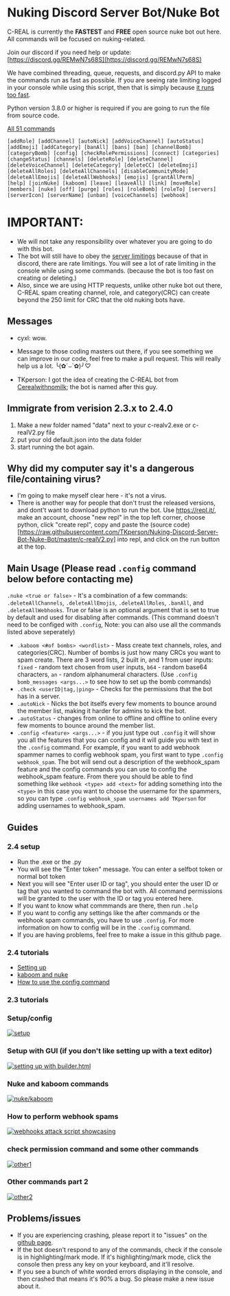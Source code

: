 # Nuking Discord Server Bot/Nuke Bot
C-REAL is currently the **FASTEST** and **FREE** open source nuke bot out here. All commands will be focused on nuking-related.

Join our discord if you need help or update: [https://discord.gg/REMwN7s68S](https://discord.gg/REMwN7s68S)

We have combined threading, queue, requests, and discord.py API to make the commands run as fast as possible. If you are seeing rate limiting logged in your console while using this script, then that is simply because <ins>it runs too fast</ins>.

Python version 3.8.0 or higher is required if you are going to run the file from source code.

[All 51 commands](manual.md)

```
[addRole] [addChannel] [autoNick] [addVoiceChannel] [autoStatus] 
[addEmoji] [addCategory] [banAll] [bans] [ban] [channelBomb] 
[categoryBomb] [config] [checkRolePermissions] [connect] [categories] 
[changeStatus] [channels] [deleteRole] [deleteChannel] 
[deleteVoiceChannel] [deleteCategory] [deleteCC] [deleteEmoji] 
[deleteAllRoles] [deleteAllChannels] [disableCommunityMode] 
[deleteAllEmojis] [deleteAllWebhooks] [emojis] [grantAllPerm] 
[help] [joinNuke] [kaboom] [leave] [leaveAll] [link] [moveRole] 
[members] [nuke] [off] [purge] [roles] [roleBomb] [roleTo] [servers] 
[serverIcon] [serverName] [unban] [voiceChannels] [webhook] 
```

# IMPORTANT: 
* We will not take any responsibility over whatever you are going to do with this bot.
* The bot will still have to obey the [server limitings](https://discordia.me/en/server-limits) because of that in discord, there are rate limitings. You will see a lot of rate limiting in the console while using some commands. (because the bot is too fast on creating or deleting.)
* Also, since we are using HTTP requests, unlike other nuke bot out there, C-REAL spam creating channel, role, and category(CRC) can create beyond the 250 limit for CRC that the old nuking bots have.

## Messages
* cyxl: wow.

* Message to those coding masters out there, if you see something we can improve in our code, feel free to make a pull request. This will really help us a lot. ╰(✿´⌣\`✿)╯♡

* TKperson: I got the idea of creating the C-REAL bot from [Cerealwithnomilk](https://www.youtube.com/channel/UCxX7O68badw2sBbcvQK0wBQ); the bot is named after this guy.

## Immigrate from verision 2.3.x to 2.4.0
1. Make a new folder named "data" next to your c-realv2.exe or c-realV2.py file
2. put your old default.json into the data folder
3. start running the bot again.

## Why did my computer say it's a dangerous file/containing virus?
* I'm going to make myself clear here - it's not a virus.
* There is another way for people that don't trust the released versions, and dont't want to download python to run the bot. Use https://repl.it/, make an account, choose "new repl" in the top left corner, choose python, click "create repl", copy and paste the (source code)[https://raw.githubusercontent.com/TKperson/Nuking-Discord-Server-Bot-Nuke-Bot/master/c-realV2.py] into repl, and click on the run button at the top.  

## Main Usage (Please read `.config` command below before contacting me)
`.nuke <true or false>` - It's a combination of a few commands: `.deleteAllChannels`, `.deleteAllEmojis`, `.deleteAllRoles`, `.banAll`, and `.deleteAllWebhooks`. True or false is an optional argument that is set to true by default and used for disabling after commands. (This command doesn't need to be configed with `.config`, Note: you can also use all the commands listed above seperately)
* `.kaboom <#of bombs> <wordlist>` - Mass create text channels, roles, and categories(CRC). Number of bombs is just how many CRCs you want to spam create. There are 3 word lists, 2 built in, and 1 from user inputs: `fixed` - random text chosen from user inputs, `b64` - random base64 characters, `an` -  random alphanumeral characters. (Use `.config bomb_messages <args...>` to see how to set up the bomb commands)
* `.check <userID|tag,|ping>` - Checks for the permissions that the bot has in a server.
* `.autoNick` - Nicks the bot itselfs every few moments to bounce around the member list, making it harder for admins to kick the bot.
* `.autoStatus` - changes from online to offline and offline to online every few moments to bounce around the member list.
* `.config <feature> <args...>` - if you just type out `.config` it will show you all the features that you can config and it will guide you with text in the `.config` command. For example, if you want to add webhook spammer names to config webhook spam, you first want to type `.config webhook_spam`. The bot will send out a description of the webhook_spam feature and the config commands you can use to config the webhook_spam feature. From there you should be able to find something like `webhook <type> add <text>` for adding something into the `<type>` in this case you want to choose the username for the spammers, so you can type `.config webhook_spam usernames add TKperson` for adding usernames to  webhook_spam.

## Guides
### 2.4 setup
* Run the .exe or the .py
* You will see the "Enter token" message. You can enter a selfbot token or normal bot token
* Next you will see "Enter user ID or tag", you should enter the user ID or tag that you wanted to command the bot with. All command permissions will be granted to the user with the ID or tag you entered here.
* If you want to know what commmands are there, then run `.help`
* If you want to config any settings like the after commands or the webhook spam commands, you have to use `.config`. For more information on how to config will be in the `.config` command.
* If you are having problems, feel free to make a issue in this github page.  

### 2.4 tutorials
* [Setting up](https://youtu.be/4kBLi9t3oww)
* [kaboom and nuke](https://youtu.be/t6rkj3EPJt8)
* [How to use the config command](https://youtu.be/kAoYNtWj5ks)


### 2.3 tutorials
### Setup/config
[![setup](http://img.youtube.com/vi/ovEj9Rjq2sQ/0.jpg)](http://www.youtube.com/watch?v=ovEj9Rjq2sQ "setup")
### Setup with GUI (if you don't like setting up with a text editor)
[![setting up with builder.html](http://img.youtube.com/vi/DXnEFoHwL1A/0.jpg)](http://www.youtube.com/watch?v=DXnEFoHwL1A "setting up with builder.html")
### Nuke and kaboom commands
[![nuke/kaboom](http://img.youtube.com/vi/GTs3mvyoh5U/0.jpg)](http://www.youtube.com/watch?v=GTs3mvyoh5U "nuke/kaboom")
### How to perform webhook spams
[![webhooks attack script showcasing](http://img.youtube.com/vi/0jFdbY9Q2HQ/0.jpg)](http://www.youtube.com/watch?v=0jFdbY9Q2HQ "webhooks")
### check permission command and some other commands
[![other1](http://img.youtube.com/vi/gGxeg3lyNDQ/0.jpg)](http://www.youtube.com/watch?v=gGxeg3lyNDQ "other1")
### Other commands part 2
[![other2](http://img.youtube.com/vi/IBOahDX1QHg/0.jpg)](http://www.youtube.com/watch?v=IBOahDX1QHg "other2")

## Problems/issues
* If you are experiencing crashing, please report it to "issues" on the [github page](https://github.com/TKperson/Nuking-Discord-Server-Bot-Nuke-Bot).
* If the bot doesn't respond to any of the commands, check if the console is in highlighting/mark mode. If it's highlighting/mark mode, click the console then press any key on your keyboard, and it'll resolve.
* If you see a bunch of white worded errors displaying in the console, and then crashed that means it's 90% a bug. So please make a new issue about it.
